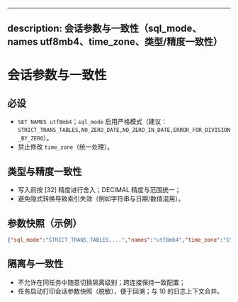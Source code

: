 ______________________________________________________________________

## description: 会话参数与一致性（sql_mode、names utf8mb4、time_zone、类型/精度一致性）

# 会话参数与一致性

## 必设

- `SET NAMES utf8mb4`；`sql_mode` 启用严格模式（建议：`STRICT_TRANS_TABLES,NO_ZERO_DATE,NO_ZERO_IN_DATE,ERROR_FOR_DIVISION_BY_ZERO`）。
- 禁止修改 `time_zone`（统一处理）。

## 类型与精度一致性

- 写入前按 \[32\] 精度进行舍入；DECIMAL 精度与范围统一；
- 避免隐式转换导致索引失效（例如字符串与日期/数值混用）。

## 参数快照（示例）

```json
{"sql_mode":"STRICT_TRANS_TABLES,...","names":"utf8mb4","time_zone":"SYSTEM"}
```

## 隔离与一致性

- 不允许在同任务中随意切换隔离级别；跨连接保持一致配置；
- 任务启动打印会话参数快照（脱敏），便于回溯；与 10 的日志上下文合并。
